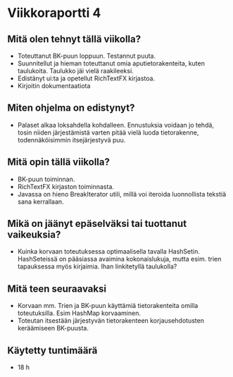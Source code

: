 # Viikkoraportti 4

## Mitä olen tehnyt tällä viikolla?

- Toteuttanut BK-puun loppuun. Testannut puuta.
- Suunnitellut ja hieman toteuttanut omia aputietorakenteita, kuten taulukoita. Taulukko jäi vielä raakileeksi.
- Edistänyt ui:ta ja opetellut RichTextFX kirjastoa.
- Kirjoitin dokumentaatiota

## Miten ohjelma on edistynyt?

- Palaset alkaa loksahdella kohdalleen. Ennustuksia voidaan jo tehdä, tosin niiden järjestämistä varten pitää vielä luoda tietorakenne, todennäköisimmin itsejärjestyvä puu.

## Mitä opin tällä viikolla?

- BK-puun toiminnan.
- RichTextFX kirjaston toiminnasta.
- Javassa on hieno BreakIterator utili, millä voi iteroida luonnollista tekstiä sana kerrallaan.

## Mikä on jäänyt epäselväksi tai tuottanut vaikeuksia?

-  Kuinka korvaan toteutuksessa optimaalisella tavalla HashSetin. HashSeteissä on pääsiassa avaimina kokonaislukuja, mutta esim. trien tapauksessa myös kirjaimia. Ihan linkitetyllä taulukolla?

## Mitä teen seuraavaksi

- Korvaan mm. Trien ja BK-puun käyttämiä tietorakenteita omilla toteutuksilla. Esim HashMap korvaaminen.
- Toteutan itsestään järjestyvän tietorakenteen korjausehdotusten keräämiseen BK-puusta.

## Käytetty tuntimäärä
- 18 h
